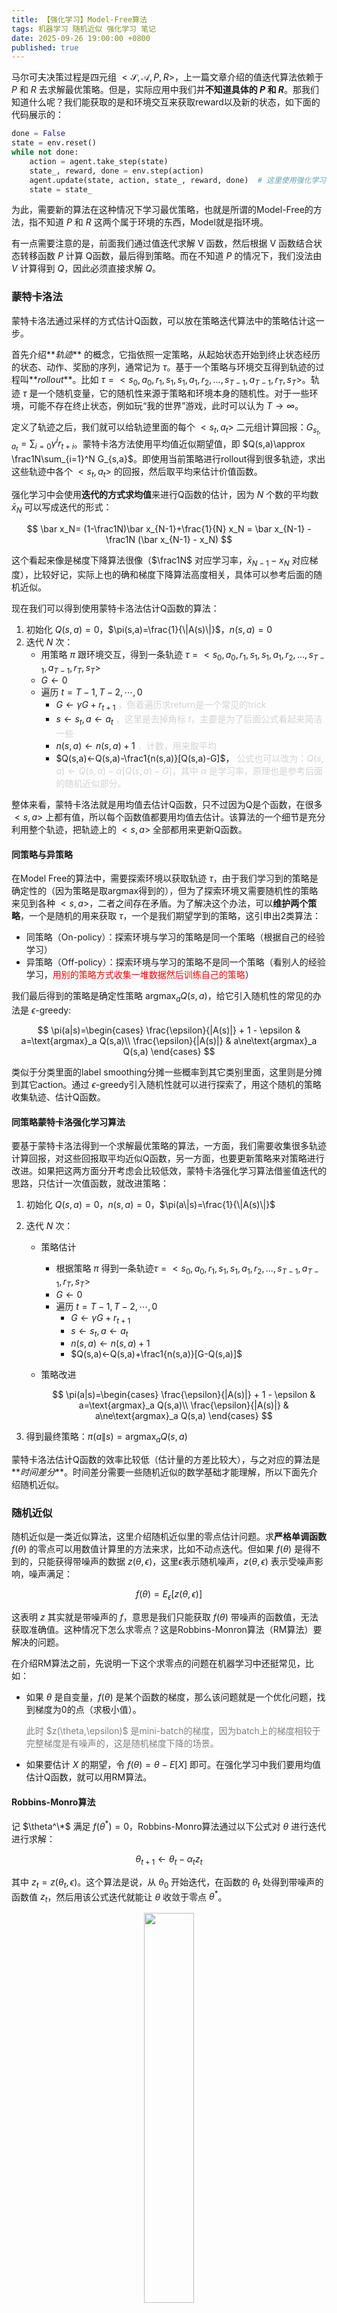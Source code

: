 ```yaml
---
title: 【强化学习】Model-Free算法
tags: 机器学习 随机近似 强化学习 笔记
date: 2025-09-26 19:00:00 +0800
published: true
---
```


马尔可夫决策过程是四元组 $<\mathcal S,\mathcal A,P,R>$，上一篇文章介绍的值迭代算法依赖于 $P$ 和 $R$ 去求解最优策略。但是，实际应用中我们并**不知道具体的 $P$ 和 $R$**。那我们知道什么呢？我们能获取的是和环境交互来获取reward以及新的状态，如下面的代码展示的：

```python
done = False
state = env.reset()
while not done:
    action = agent.take_step(state)
    state_, reward, done = env.step(action)
    agent.update(state, action, state_, reward, done)  # 这里使用强化学习算法
    state = state_
```

为此，需要新的算法在这种情况下学习最优策略，也就是所谓的Model-Free的方法，指不知道 $P$ 和 $R$ 这两个属于环境的东西，Model就是指环境。

有一点需要注意的是，前面我们通过值迭代求解 V 函数，然后根据 V 函数结合状态转移函数 $P$ 计算 Q函数，最后得到策略。而在不知道 $P$ 的情况下，我们没法由 $V$ 计算得到 $Q$，因此必须直接求解 $Q$。


### 蒙特卡洛法

蒙特卡洛法通过采样的方式估计Q函数，可以放在策略迭代算法中的策略估计这一步。

首先介绍**_轨迹_** 的概念，它指依照一定策略，从起始状态开始到终止状态经历的状态、动作、奖励的序列，通常记为 $\tau$。基于一个策略与环境交互得到轨迹的过程叫**_rollout_**。比如 $\tau=<s_0,a_0,r_1, s_1,s_1,a_1,r_2,..., s_{T-1},a_{T-1},r_T,s_T>$。轨迹 $\tau$ 是一个随机变量，它的随机性来源于策略和环境本身的随机性。对于一些环境，可能不存在终止状态，例如玩“我的世界”游戏，此时可以认为 $T\rightarrow \infty$。

定义了轨迹之后，我们就可以给轨迹里面的每个 $<s_t, a_t>$ 二元组计算回报：$G_{s_t,a_t}=\sum_{i=0} \gamma^i r_{t+i}$。蒙特卡洛方法使用平均值近似期望值，即 $Q(s,a)\approx \frac1N\sum_{i=1}^N G_{s,a}$。即使用当前策略进行rollout得到很多轨迹，求出这些轨迹中各个 $<s_t,a_t>$ 的回报，然后取平均来估计价值函数。

强化学习中会使用**迭代的方式求均值**来进行Q函数的估计，因为 $N$ 个数的平均数$\bar x_N$ 可以写成迭代的形式：

$$
\bar x_N= (1-\frac1N)\bar x_{N-1}+\frac{1}{N} x_N
        = \bar x_{N-1} - \frac1N (\bar x_{N-1} - x_N)
$$

这个看起来像是梯度下降算法很像（$\frac1N$ 对应学习率，$\bar x_{N-1} - x_N$ 对应梯度），比较好记，实际上也的确和梯度下降算法高度相关，具体可以参考后面的随机近似。

现在我们可以得到使用蒙特卡洛法估计Q函数的算法：

1. 初始化 $Q(s,a)=0$，$\pi(s,a)=\frac{1}{\|A(s)\|}$，$n(s,a)=0$
2. 迭代 $N$ 次：
    - 用策略 $\pi$ 跟环境交互，得到一条轨迹 $\tau=<s_0,a_0,r_1, s_1,s_1,a_1,r_2,..., s_{T-1},a_{T-1},r_T,s_T>$
    - $G\leftarrow 0$
    - 遍历 $t = T-1,T-2, \cdots,0$
        - $G\leftarrow \gamma G+r_{t+1}$  <span style="color:lightgray;">，倒着遍历求return是一个常见的trick</span>
        - $s\leftarrow s_t, a\leftarrow a_t$  <span style="color:lightgray;">，这里是去掉角标 $t$，主要是为了后面公式看起来简洁一些</span>
        - $n(s,a)\leftarrow n(s,a)+1$  <span style="color:lightgray;">，计数，用来取平均</span>
        - $Q(s,a)←Q(s,a)-\frac1{n(s,a)}[Q(s,a)-G]$，
        <span style="color:lightgray;">公式也可以改为：$Q(s,a)←Q(s,a)-\alpha[Q(s,a)-G]$，其中 $\alpha$ 是学习率，原理也是参考后面的随机近似部分。</span>

整体来看，蒙特卡洛法就是用均值去估计Q函数，只不过因为Q是个函数，在很多 $<s,a>$ 上都有值，所以每个函数值都要用均值去估计。该算法的一个细节是充分利用整个轨迹，把轨迹上的 $<s,a>$ 全部都用来更新Q函数。


#### 同策略与异策略

在Model Free的算法中，需要探索环境以获取轨迹 $\tau$，由于我们学习到的策略是确定性的（因为策略是取argmax得到的），但为了探索环境又需要随机性的策略来见到各种 $<s,a>$，二者之间存在矛盾。为了解决这个办法，可以**维护两个策略**，一个是随机的用来获取 $\tau$，一个是我们期望学到的策略，这引申出2类算法：

- 同策略（On-policy）：探索环境与学习的策略是同一个策略（根据自己的经验学习）
- 异策略（Off-policy）：探索环境与学习的策略不是同一个策略（看别人的经验学习，<span style="color: red;">用别的策略方式收集一堆数据然后训练自己的策略</span>）

我们最后得到的策略是确定性策略 $\text{argmax}_a Q(s,a)$，给它引入随机性的常见的办法是 $\epsilon$-greedy:

$$
\pi(a|s)=\begin{cases}
\frac{\epsilon}{|A(s)|} + 1 - \epsilon & a=\text{argmax}_a Q(s,a)\\
\frac{\epsilon}{|A(s)|} & a\ne\text{argmax}_a Q(s,a)
\end{cases} 
$$

类似于分类里面的label smoothing分摊一些概率到其它类别里面，这里则是分摊到其它action。通过 $\epsilon$-greedy引入随机性就可以进行探索了，用这个随机的策略收集轨迹、估计Q函数。


#### 同策略蒙特卡洛强化学习算法

要基于蒙特卡洛法得到一个求解最优策略的算法，一方面，我们需要收集很多轨迹计算回报，对这些回报取平均近似Q函数，另一方面，也要更新策略来对策略进行改进。如果把这两方面分开考虑会比较低效，蒙特卡洛强化学习算法借鉴值迭代的思路，只估计一次值函数，就改进策略：

1. 初始化 $Q(s,a)=0$，$n(s,a)=0$，$\pi(a\|s)=\frac{1}{\|A(s)\|}$

2. 迭代 $N$ 次：
    - 策略估计
        - 根据策略 $\pi$ 得到一条轨迹$\tau=<s_0,a_0,r_1, s_1,s_1,a_1,r_2,..., s_{T-1},a_{T-1},r_T,s_T>$
        - $G\leftarrow 0$
        - 遍历 $t = T-1,T-2, \cdots,0$
            - $G\leftarrow \gamma G+r_{t+1}$
            - $s\leftarrow s_t, a\leftarrow a_t$
            - $n(s,a)\leftarrow n(s,a)+1$
            - $Q(s,a)←Q(s,a)+\frac1{n(s,a)}[G-Q(s,a)]$
    - 策略改进

        $$
        \pi(a|s)=\begin{cases}
        \frac{\epsilon}{|A(s)|} + 1 - \epsilon & a=\text{argmax}_a Q(s,a)\\
        \frac{\epsilon}{|A(s)|} & a\ne\text{argmax}_a Q(s,a)
        \end{cases} 
        $$

3. 得到最终策略：$\pi(a\|s)=\text{argmax}_a Q(s,a)$

蒙特卡洛法估计Q函数的效率比较低（估计量的方差比较大），与之对应的算法是**_时间差分_**。时间差分需要一些随机近似的数学基础才能理解，所以下面先介绍随机近似。


### 随机近似

随机近似是一类近似算法，这里介绍随机近似里的零点估计问题。求**严格单调函数** $f(\theta)$ 的零点可以用数值计算里的方法来求，比如不动点迭代。但如果 $f(\theta)$ 是得不到的，只能获得带噪声的数据 $z(\theta,\epsilon)$，这里$\epsilon$表示随机噪声，$z(\theta,\epsilon)$ 表示受噪声影响，噪声满足：

$$
f(\theta)=E_{\epsilon}[z(\theta,\epsilon)]
$$

这表明 $z$ 其实就是带噪声的 $f$，意思是我们只能获取 $f(\theta)$ 带噪声的函数值，无法获取准确值。这种情况下怎么求零点？这是Robbins-Monron算法（RM算法）要解决的问题。

在介绍RM算法之前，先说明一下这个求零点的问题在机器学习中还挺常见，比如：

- 如果 $\theta$ 是自变量，$f(\theta)$ 是某个函数的梯度，那么该问题就是一个优化问题，找到梯度为0的点（求极小值）。
    <div style="color:gray;">
    此时 $z(\theta,\epsilon)$ 是mini-batch的梯度，因为batch上的梯度相较于完整梯度是有噪声的，这是随机梯度下降的场景。
    </div>

- 如果要估计 $X$ 的期望，令 $f(\theta)=\theta-E[X]$ 即可。在强化学习中我们要用均值估计Q函数，就可以用RM算法。

#### Robbins-Monro算法

记 $\theta^\*$ 满足 $f(\theta^*)=0$，Robbins-Monro算法通过以下公式对 $\theta$ 进行迭代进行求解：

$$
\theta_{t+1}\leftarrow \theta_t-\alpha_tz_t
$$

其中 $z_t=z(\theta_t,\epsilon)$。这个算法是说，从 $\theta_0$ 开始迭代，在函数的 $\theta_t$ 处得到带噪声的函数值 $z_t$，然后用该公式迭代就能让 $\theta$ 收敛于零点 $\theta^*$。

<div align=center>
<img src="../../../assets/images/posts/2025-09-26/rm.png" width="40%" />
</div>

怎么理解这个算法呢？如上图所示（图中的 $w$ 对应这里的 $\theta$），如果 $z>0$，由于 $f$ 单调递增，就该让 $\theta$ 减去 $z$ 变小一点才能使 $f(\theta)$ 接近0；如果 $z<0$，就该减去 $z$ 让 $\theta$ 大一点。总之就是减 $z$，前面再乘以学习率控制调整的幅度。

RM算法只有在**一定条件下**能依概率收敛到零点（证明可以参考[《强化学习的数学原理》](https://github.com/MathFoundationRL/Book-Mathematical-Foundation-of-Reinforcement-Learning)），下面是需要满足的条件：
- $f(\theta)$ 严格单调递增，且导数不能为正无穷
- $z(\theta,\epsilon)$ 有界
    <div style="color:gray;">
    就是噪声不能离谱
    </div>
- $\alpha_t$需要满足：
    $$
    \sum\limits_{t=1}^{\infty}\alpha_t = \infty,
    \sum\limits_{t=1}^{\infty}\alpha^2_t = 0
    \notag
    $$
    <div style="color:gray;">
    学习率的一阶和无穷大，保证了步长不要收敛太快；二阶和有限，保证了步长足够小，最终收敛。
    </div>

一般学习率设为常量是很常见的，虽然常量学习率不满足上面的条件，但是设置一个比较小的学习率最后是在收敛的附近震荡，也能达到不错的结果，所以无需担心，各种学习率的scheduler也能用。
{:.info}

#### RM算法估计均值

要估计均值，可以转换为零点估计问题，令 $f(\theta)=\theta-E[X]$ 即可，这显然是单调递增的，满足前面的条件。每次观测到一个$x_t$，那么$z_t=\theta_t-x_t$。套上RM算法的公式：

$$
\theta_{t+1} \leftarrow \theta_t - \alpha_t(\theta_t - x_t)
$$

可以看出这个和前面的蒙特卡洛估计的公式很类似，这就解释了前面为什么说可以把 $\frac1{n(s,a)}$ 换成固定的学习率。

### 时间差分算法

介绍了RM算法之后，就可以回到强化学习的场景介绍Time difference（TD）算法了，时间差分比蒙特卡洛收敛更快。

#### TD

考虑轨迹$<s, a, r, s', a',\cdots>$，时间差分**使用$r+\gamma V(s')$来近似回报 $G$**，由于估计的过程中用到了 $V$ 自身，因此说TD是bootstrap的。TD的更新公式是：

$$
V(s)\leftarrow V(s)-\alpha[V(s) - (r + \gamma V(s'))]
$$

这里 $r+\gamma V(s')$ 称为**_TD Target_**，$r+\gamma V(s') - V(s)$称为**_TD Error_**，即实际值与期望的值的差。这个公式其实就是前面RM算法估计均值的公式。

#### MC与TD的对比

时间差分（TD）和蒙特卡洛（MC）都是用来估计期望的，二者的直观的区别是什么？从公式上看，唯一的区别是一个用真实的 $G$，一个用 $r+\gamma V(s')$。这个差异的具体效果可以从一个例子来理解（来源于[distill博客](https://distill.pub/2019/paths-perspective-on-value-learning/)）：

<div align=center>
<img src="../../../assets/images/posts/2025-09-26/td_mc.png" width="95%" />
</div>

* 上图左半部分是蒙特卡洛法，右半边是时间差分
* 模型一开始走完了一条轨迹（<span style="color:blue;">深蓝色轨迹</span>），更新轨迹上的V函数值。这个时候TD和MC没有区别
* 在走第二条轨迹的时候（<span style="color:orange;">橙色轨迹</span>）
    * 其中状态 $s'$ 和第一条轨迹重合了（上图所示的<span style="color:lightblue;">浅蓝色交叉点</span>），那么在两条轨迹中 $s'$ 的前面状态 $s$ 的更新上，**MC只用到它在的一条轨迹；而TD把两条都用到了，因为它用的是 $r+\gamma V(s')$，而 $ V(s')$ 已经用2条轨迹更新了**，所以这样来看TD更充分地利用了收集的轨迹。对应到图中就是时间差分的<span style="color:lightblue;">浅蓝色顶点</span>更多，表明这些顶点上的值函数都用了两条轨迹估计而不是一条。

TD使用bootstrap的方式作为TD Target，可以每走一步就更新，MC是必须走完一条轨迹得到 $G$ 才更新，二者的折中是走n步来近似 $G$，也就得到了n步TD方法，叫**_TD(n)_**，用 $r_0 + \gamma r_1 + \cdots +\gamma^n r_n+\gamma^{n+1}V(s_{n+1})$ 近似 $G$。

最后对比一下TD和MC：
- TD是每一步都能更新 $v$，更灵活；MC必须经过一条轨迹才能更新，二者的折中是TD(n)
- TD是高偏差低方差的（如果不倒着遍历轨迹，前期Q函数不准会带来偏差）；MC是无偏高方差的，TD(n)是二者的折中
- TD不需要轨迹能终止；MC必须要求能终止

TD一般比MC收敛更快，而且更灵活，在强化学习中更常见，后续的算法全部基于TD。二者的折中TD(n)是更好的，近些年的深度学习算法则是TD(n)使用更多。


### Model-Free算法

前面介绍了用来估计值函数的时间差分算法，这一部分介绍基于时间差分的Model Free强化学习算法，这些算法都是基于值迭代的思路，只进行一步策略估计就改进策略。

#### Sarsa

Sarsa算法流程如下：

1. 初始化 $Q(s,a)=0$
2. 迭代 $N$ 次：
    - 更新策略 $\pi$（通常使用 $\epsilon$-greedy策略）
    - 在状态 $s$ 根据策略采取行为 $a$，获得奖励 $r$，到达状态 $s'$，**然后再采取行为 $a'$**
        <div style="color:lightgray;">
        这里依次出现了 $s,a,r,s',a'$，所以这个算法叫Sarsa。。。
        </div>
    - $Q(s,a)\leftarrow Q(s,a)-\alpha[Q(s,a)-[\textcolor{red}{r+\gamma Q(s',a')}]]$
    - $s←s'$
3. 得到策略 $\pi(s)\leftarrow \text{argmax}_a Q(s,a)$

Sarsa用了 $r+\gamma Q(s',a')$ 作为 $G$ 的估计（TD Target），正确的TD Target应该是 $r+\gamma V(s')$，为什么Sarsa这么做？注意到 $V(s')$ 其实是 $Q(s',a)$ 的期望，所以Sarsa是用随机变量代替了它的期望，这是一个方差比较大的估计，在策略稳定的情况下是可以的，策略要满足GLIE条件（$\epsilon$ 要逐渐减小到0）才能收敛。

#### Expected Sarsa

Expected Sarsa算法是Sarsa算法的改进，流程如下：

1. 初始化 $Q(s,a)=0$
2. 迭代 $N$ 次：
    - 更新策略 $\pi$（通常使用 $\epsilon$-greedy策略）
    - 在状态 $s$ 采取行为 $a$，获得奖励 $r$，到达状态 $s'$
    - $Q(s,a)\leftarrow Q(s,a)-\alpha[Q(s,a)-[\textcolor{red}{r+\gamma E_{a\sim \pi(\cdot\|s')}[Q(s',a)]}]]$
    - $s←s'$
3. 得到策略 $\pi(s)\leftarrow \text{argmax}_a Q(s,a)$

这显然是一个比Sarsa更合理的方案，和Sarsa的区别是它本质上在用RM算法估计下面的均值：

$$
Q(s,a)=E_{s'\sim p(\cdot |s)}[r+\gamma V(s')]
$$

同样是估计一步就进行策略改进。

#### Q-learning算法

最优策略的Q函数满足：

$$
Q^*(s,a)=E_{s'\sim p(\cdot |s,a)}[r+\gamma\ \max_a Q(s',a)]
$$

如果**直接用RM算法估计这个均值**可以得到迭代的公式是：

$$
Q(s,a)\leftarrow Q(s,a)-\alpha[Q(s,a)-[r+\gamma \max\limits_aQ^\textcolor{red}{*}(s',a)]]
$$

但是 $Q^\textcolor{red}{*}(s,a)$ 我们不知道，把它替换为 $Q(s,a)$ 就可以得到Q-Learning方法：

1. 初始化$Q(s,a)=0$
2. 迭代 $N$ 次：
    - 更新策略 $\pi$（通常使用 $\epsilon$-greedy策略）
    - 在状态 $s$ 根据策略采取行为 $a$，获得奖励 $r$，到达状态 $s'$
    - $Q(s,a)\leftarrow Q(s,a)-\alpha[Q(s,a)-[\textcolor{red}{r+\gamma \max\limits_aQ(s',a)}]]$
    - $s\leftarrow s'$
3. 得到策略$\pi(s)\leftarrow \text{argmax}_a Q(s,a)$

为什么这样做是合理的？其实正常的推导是考虑Bellman最优性方程，从求不动点的角度去证明Q-Learning的收敛性。不过这里我从RM算法的角度去说应该会直观一点，可以体现出Q-Learning想直接近似最优Q函数。随着训练进行，$\|Q(s,a)-Q^\*(s, a)\|$ 会逐渐趋近于0。如果每个状态访问无数次，Q-Learning算法的Q函数能依概率收敛于最优Q函数，但是实践中无法做到，导致Q-Learning算法有明显的bias。

Q-Learning的主要优点是它是Off-Policy的，更灵活。**因为Q-Learning希望近似的是最优Q函数，而Sarsa希望近似的是当前策略的Q函数**。Sarsa是On-policy的算法，因为它要用 $Q(s', a')$ 近似 $V(s')=E_{a'\sim \pi(\cdot\|s')}[Q(s',a')]$，这是当前策略分布上的期望，如果换一个策略这个近似就不成立。另外，虽然这里介绍算法的顺序是先介绍Sarsa、Expected Sarsa、Q-Learning，但实际上Q-Learning是最先提出的（1989年），Sarsa是后提出的（似乎是1994年），最后才是Expected Sarsa。

Q-Learning虽然有Off-policy的优点，但是它的一个大问题是会高估（**_maximization bias_**），导致最终学到的策略比较激进。原因是，虽然我们是直接用RM算法估计Bellman最优性方程，但是我们没有获得随机变量的真实值，而是用bootstrap近似的，这个操作引入了偏差，为啥是高估？。一种解决办法是使用[Double Q-Learning](https://proceedings.neurips.cc/paper_files/paper/2010/file/091d584fced301b442654dd8c23b3fc9-Paper.pdf)算法，这个算法的思想在深度学习时代也有用（Double DQN）。

#### Double Q-Learning算法

Double Q-Learning维护两个Q函数 $Q_1$ 和 $Q_2$，并互相使用对方的值计算TD Target来更新自己：

1. 初始化 $Q_1(s,a)=0，Q_2(s,a)=0$
2. 迭代 $N$ 次：
    - 更新策略 $π$ 为基于 $Q_1(s,a)+Q_2(s,a)$ 的ϵ-greedy策略
    - 在状态 $s$ 根据策略 $π$ 采取行为 $a$，获得奖励 $r$，到达状态 $s'$
    - 以0.5的概率：

        $$
        \begin{aligned}
        a_∗ &← \text{argmax}_aQ_1(s',a) \\\
        Q_1(s,a) &← Q_1(s,a)−α[Q_1(s,a)−[r+γQ_2(s',a_*)]]
        \end{aligned}
        $$

        否则：

        $$
        \begin{aligned}
        a_∗ &← \text{argmax}_aQ_2(s',a) \\
        Q_2(s,a) &← Q_2(s,a)−α[Q_2(s,a)−[r+γQ_1(s',a_*)]]
        \end{aligned}
        $$

    - $s\leftarrow s'$
3. 得到策略 $π(s)← \text{argmax}_a[Q_1(s,a)+Q_2(s,a)]$

算法中2个Q函数使用了不同的数据进行训练，用对方的Q函数取max不容易高估，因为两个函数一起高估的概率比较低（毕竟用的不同数据训练）。不过Double Q-Learning似乎也是有偏的？要直接近似最优值函数还是比较难的，只不过没有高估问题了。


### 总结

总结一下从策略迭代发展到Q-learnig涉及到的思想：
- 策略估计只迭代一次，在值迭代以及各种Model-Free算法中都有体现
- 直接求解Bellman最优方程得到off-policy策略，这在Q-Learning中有体现
- 使用bootstrap的TD Target作为目标减小估计 $G$ 的方差，同时允许每一步都进行更新

最后，综合来看这些Model-Free算法，其实都是通过一定的策略去收集类似于 $<s, a, r, s'>$ 的数据更新Q函数。在深度强化学习中，这些数据就是神经网络的训练数据，用来计算loss和反向传播，从这个角度理解其实深度强化学习比这里的内容更简单，只是相较于监督学习多了个自行收集数据的过程（即rollout）。
